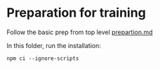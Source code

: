 # Preparation for training

Follow the basic prep from top level [prepartion.md](../../preparation.md)

In this folder, run the installation:
```
npm ci --ignore-scripts
```
